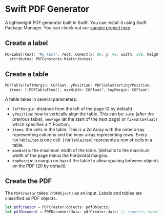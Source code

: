 # Swift PDF Generator

A lightweight PDF generator built in Swift. You can install it using Swift Package Manager. You can check out our [sample project here](https://github.com/wearesurge/Swift-PDF-Sample-App).

## Create a label
```swift
PDFLabel(text: "My text", rect: CGRect(x: 90, y: 40, width: 200, height: 30), 
  attributes: PDFConstants.h1Attributes)
```

## Create a table
```swift
PDFTable(leftMargin: CGFloat, yPosition: PDFTableStartingYPosition,
  items: [[PDFTableItem]], maxWidth: CGFloat?, topMargin: CGFloat)
```
A table takes in several parameters:
* `leftMargin`: distance from the left of the page (0 by default)
* `yPosition`: how to vertically align the table. This can be: `auto` (after the previous table), `newPage` (at the start of the next page) or `fixed(CGFloat)` which specifies a Y Position.
* `items`: the cells in the table. This is a 2d Array with the outer array representing columns and the inner array representing rows. Every `PDFTableItem` is one cell. `[PDFTableItem]` represents a row of cells in a table.
* `maxWidth`: the maximum width of the table. (defaults to the maximum width of the page minus the horizontal margins.
* `topMargin`: a margin on top of the table to allow spacing between objects on the PDF (20 by default)

## Create the PDF
The `PDFCreator` takes `[PDFObject]` as an input. Labels and tables are classified as PDF objects.
```swift
let pdfCreator = PDFCreator(objects: pdfObjects)
let pdfDocument = PDFDocument(data: pdfCreator.data) // requires import PDFKit
```
